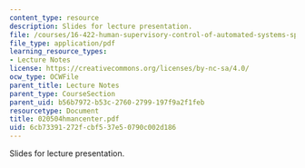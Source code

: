 ```yaml
---
content_type: resource
description: Slides for lecture presentation.
file: /courses/16-422-human-supervisory-control-of-automated-systems-spring-2004/6cb73391272fcbf537e50790c002d186_020504hmancenter.pdf
file_type: application/pdf
learning_resource_types:
- Lecture Notes
license: https://creativecommons.org/licenses/by-nc-sa/4.0/
ocw_type: OCWFile
parent_title: Lecture Notes
parent_type: CourseSection
parent_uid: b56b7972-b53c-2760-2799-197f9a2f1feb
resourcetype: Document
title: 020504hmancenter.pdf
uid: 6cb73391-272f-cbf5-37e5-0790c002d186
---
```

Slides for lecture presentation.